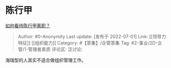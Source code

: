 # 陈行甲
[如何看待陈行甲离职？](https://www.zhihu.com/question/53237421/answer/2553891629)

> Author: #0-Anonymity
> Last update: [发布于 2022-07-01]
> Link: [[领导力特征]] [[组织能力]]
> Category: #【答集】/企管答集
> Tag: #2-事业/2D-企管/1-管理者素质
> 评论区:
> 泛讨论:

海瑞型的人其实不适合做组织管理工作。

